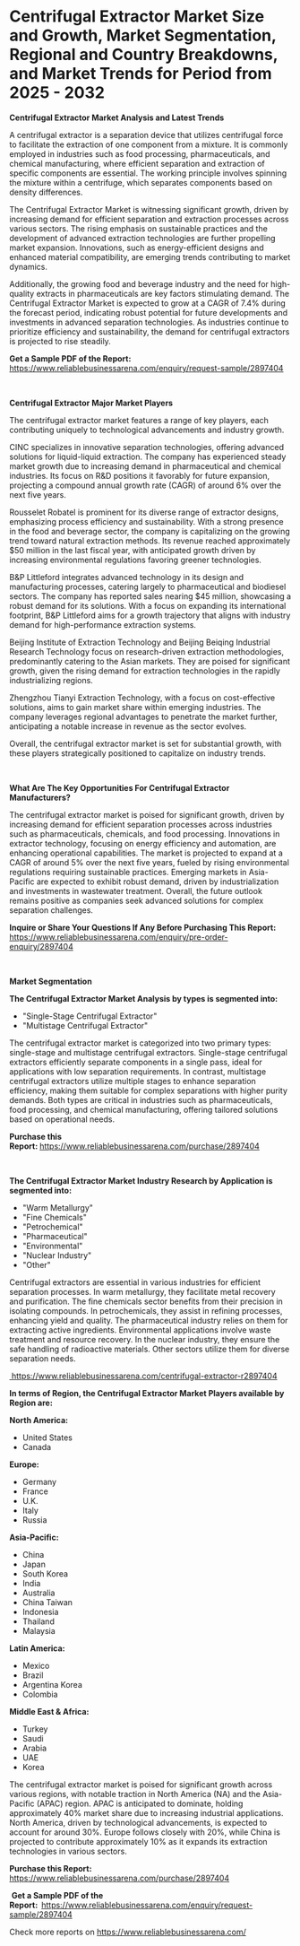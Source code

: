 <p><h1>Centrifugal Extractor Market Size and Growth, Market Segmentation, Regional and Country Breakdowns, and Market Trends for Period from 2025 -  2032</h1></p><p><strong>Centrifugal Extractor Market Analysis and Latest Trends</strong></p>
<p><p>A centrifugal extractor is a separation device that utilizes centrifugal force to facilitate the extraction of one component from a mixture. It is commonly employed in industries such as food processing, pharmaceuticals, and chemical manufacturing, where efficient separation and extraction of specific components are essential. The working principle involves spinning the mixture within a centrifuge, which separates components based on density differences.</p><p>The Centrifugal Extractor Market is witnessing significant growth, driven by increasing demand for efficient separation and extraction processes across various sectors. The rising emphasis on sustainable practices and the development of advanced extraction technologies are further propelling market expansion. Innovations, such as energy-efficient designs and enhanced material compatibility, are emerging trends contributing to market dynamics.</p><p>Additionally, the growing food and beverage industry and the need for high-quality extracts in pharmaceuticals are key factors stimulating demand. The Centrifugal Extractor Market is expected to grow at a CAGR of 7.4% during the forecast period, indicating robust potential for future developments and investments in advanced separation technologies. As industries continue to prioritize efficiency and sustainability, the demand for centrifugal extractors is projected to rise steadily.</p></p>
<p><strong>Get a Sample PDF of the Report:&nbsp;</strong> <a href="https://www.reliablebusinessarena.com/enquiry/request-sample/2897404?utm_campaign=2893&utm_medium=2&utm_source=Github&utm_content=ia&utm_term=15032025&utm_id=centrifugal-extractor">https://www.reliablebusinessarena.com/enquiry/request-sample/2897404</a></p>
<p>&nbsp;</p>
<p><strong>Centrifugal Extractor Major Market Players</strong></p>
<p><p>The centrifugal extractor market features a range of key players, each contributing uniquely to technological advancements and industry growth. </p><p>CINC specializes in innovative separation technologies, offering advanced solutions for liquid-liquid extraction. The company has experienced steady market growth due to increasing demand in pharmaceutical and chemical industries. Its focus on R&D positions it favorably for future expansion, projecting a compound annual growth rate (CAGR) of around 6% over the next five years.</p><p>Rousselet Robatel is prominent for its diverse range of extractor designs, emphasizing process efficiency and sustainability. With a strong presence in the food and beverage sector, the company is capitalizing on the growing trend toward natural extraction methods. Its revenue reached approximately $50 million in the last fiscal year, with anticipated growth driven by increasing environmental regulations favoring greener technologies. </p><p>B&P Littleford integrates advanced technology in its design and manufacturing processes, catering largely to pharmaceutical and biodiesel sectors. The company has reported sales nearing $45 million, showcasing a robust demand for its solutions. With a focus on expanding its international footprint, B&P Littleford aims for a growth trajectory that aligns with industry demand for high-performance extraction systems.</p><p>Beijing Institute of Extraction Technology and Beijing Beiqing Industrial Research Technology focus on research-driven extraction methodologies, predominantly catering to the Asian markets. They are poised for significant growth, given the rising demand for extraction technologies in the rapidly industrializing regions.</p><p>Zhengzhou Tianyi Extraction Technology, with a focus on cost-effective solutions, aims to gain market share within emerging industries. The company leverages regional advantages to penetrate the market further, anticipating a notable increase in revenue as the sector evolves.</p><p>Overall, the centrifugal extractor market is set for substantial growth, with these players strategically positioned to capitalize on industry trends.</p></p>
<p>&nbsp;</p>
<p><strong>What Are The Key Opportunities For Centrifugal Extractor Manufacturers?</strong></p>
<p><p>The centrifugal extractor market is poised for significant growth, driven by increasing demand for efficient separation processes across industries such as pharmaceuticals, chemicals, and food processing. Innovations in extractor technology, focusing on energy efficiency and automation, are enhancing operational capabilities. The market is projected to expand at a CAGR of around 5% over the next five years, fueled by rising environmental regulations requiring sustainable practices. Emerging markets in Asia-Pacific are expected to exhibit robust demand, driven by industrialization and investments in wastewater treatment. Overall, the future outlook remains positive as companies seek advanced solutions for complex separation challenges.</p></p>
<p><strong>Inquire or Share Your Questions If Any Before Purchasing This Report:</strong> <a href="https://www.reliablebusinessarena.com/enquiry/pre-order-enquiry/2897404?utm_campaign=2893&utm_medium=2&utm_source=Github&utm_content=ia&utm_term=15032025&utm_id=centrifugal-extractor">https://www.reliablebusinessarena.com/enquiry/pre-order-enquiry/2897404</a></p>
<p>&nbsp;</p>
<p><strong>Market Segmentation</strong></p>
<p><strong>The Centrifugal Extractor Market Analysis by types is segmented into:</strong></p>
<p><ul><li>"Single-Stage Centrifugal Extractor"</li><li>"Multistage Centrifugal Extractor"</li></ul></p>
<p><p>The centrifugal extractor market is categorized into two primary types: single-stage and multistage centrifugal extractors. Single-stage centrifugal extractors efficiently separate components in a single pass, ideal for applications with low separation requirements. In contrast, multistage centrifugal extractors utilize multiple stages to enhance separation efficiency, making them suitable for complex separations with higher purity demands. Both types are critical in industries such as pharmaceuticals, food processing, and chemical manufacturing, offering tailored solutions based on operational needs.</p></p>
<p><strong>Purchase this Report:&nbsp;</strong><a href="https://www.reliablebusinessarena.com/purchase/2897404?utm_campaign=2893&utm_medium=2&utm_source=Github&utm_content=ia&utm_term=15032025&utm_id=centrifugal-extractor">https://www.reliablebusinessarena.com/purchase/2897404</a></p>
<p>&nbsp;</p>
<p><strong>The Centrifugal Extractor Market Industry Research by Application is segmented into:</strong></p>
<p><ul><li>"Warm Metallurgy"</li><li>"Fine Chemicals"</li><li>"Petrochemical"</li><li>"Pharmaceutical"</li><li>"Environmental"</li><li>"Nuclear Industry"</li><li>"Other"</li></ul></p>
<p><p>Centrifugal extractors are essential in various industries for efficient separation processes. In warm metallurgy, they facilitate metal recovery and purification. The fine chemicals sector benefits from their precision in isolating compounds. In petrochemicals, they assist in refining processes, enhancing yield and quality. The pharmaceutical industry relies on them for extracting active ingredients. Environmental applications involve waste treatment and resource recovery. In the nuclear industry, they ensure the safe handling of radioactive materials. Other sectors utilize them for diverse separation needs.</p></p>
<p><a href="https://www.reliablebusinessarena.com/centrifugal-extractor-r2897404?utm_campaign=2893&utm_medium=2&utm_source=Github&utm_content=ia&utm_term=15032025&utm_id=centrifugal-extractor">&nbsp;https://www.reliablebusinessarena.com/centrifugal-extractor-r2897404</a></p>
<p><strong>In terms of Region, the Centrifugal Extractor Market Players available by Region are:</strong></p>
<p>
    <p> <strong> North America: </strong>
        <ul>
            <li>United States</li>
            <li>Canada</li>
        </ul>
        </p> 
    <p> <strong> Europe: </strong>
        <ul>
            <li>Germany</li>
            <li>France</li>
            <li>U.K.</li>
            <li>Italy</li>
            <li>Russia</li>
        </ul>
        </p> 
    <p> <strong> Asia-Pacific: </strong>
        <ul>
            <li>China</li>
            <li>Japan</li>
            <li>South Korea</li>
            <li>India</li>
            <li>Australia</li>
            <li>China Taiwan</li>
            <li>Indonesia</li>
            <li>Thailand</li>
            <li>Malaysia</li>
        </ul>
        </p> 
    <p> <strong> Latin America: </strong>
        <ul>
            <li>Mexico</li>
            <li>Brazil</li>
            <li>Argentina Korea</li>
            <li>Colombia</li>
        </ul>
        </p> 
    <p> <strong> Middle East & Africa: </strong>
        <ul>
            <li>Turkey</li>
            <li>Saudi</li>
            <li>Arabia</li>
            <li>UAE</li>
            <li>Korea</li>
        </ul>
    </p>
    </p>
<p><p>The centrifugal extractor market is poised for significant growth across various regions, with notable traction in North America (NA) and the Asia-Pacific (APAC) region. APAC is anticipated to dominate, holding approximately 40% market share due to increasing industrial applications. North America, driven by technological advancements, is expected to account for around 30%. Europe follows closely with 20%, while China is projected to contribute approximately 10% as it expands its extraction technologies in various sectors.</p></p>
<p><strong>Purchase this Report: </strong><a href="https://www.reliablebusinessarena.com/purchase/2897404?utm_campaign=2893&utm_medium=2&utm_source=Github&utm_content=ia&utm_term=15032025&utm_id=centrifugal-extractor">https://www.reliablebusinessarena.com/purchase/2897404</a></p>
<p>&nbsp;<strong>Get a Sample PDF of the Report:&nbsp;&nbsp;</strong><a href="https://www.reliablebusinessarena.com/enquiry/request-sample/2897404?utm_campaign=2893&utm_medium=2&utm_source=Github&utm_content=ia&utm_term=15032025&utm_id=centrifugal-extractor">https://www.reliablebusinessarena.com/enquiry/request-sample/2897404</a></p>
<p><strong></strong></p>
<p>Check more reports on <a href="https://www.reliablebusinessarena.com/?utm_campaign=2893&utm_medium=2&utm_source=Github&utm_content=ia&utm_term=15032025&utm_id=centrifugal-extractor">https://www.reliablebusinessarena.com/</a></p>